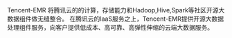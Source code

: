 Tencent-EMR 将腾讯云的的计算，存储能力和Hadoop,Hive,Spark等社区开源大数据组件做无缝整合。
在腾讯云的IaaS服务之上，Tencent-EMR提供开源大数据处理组件服务，向客户提供低成本、高可靠、高弹性伸缩的云端大数据服务。

